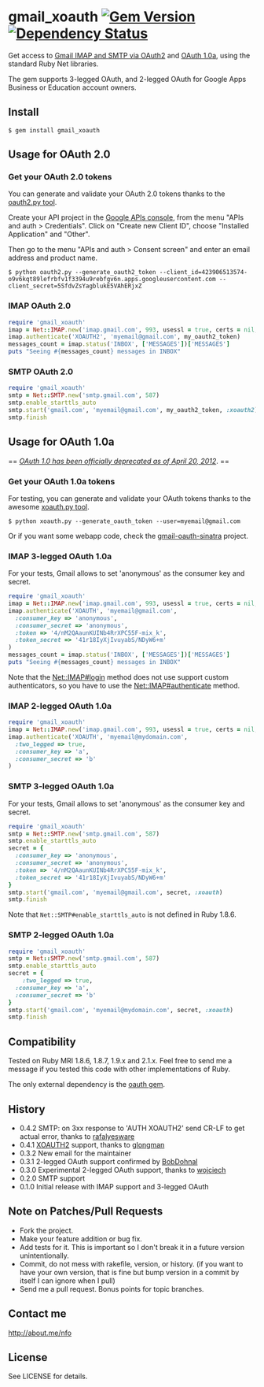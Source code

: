 # gmail_xoauth [![Gem Version](https://badge.fury.io/rb/gmail_xoauth.png)](http://badge.fury.io/rb/gmail_xoauth) [![Dependency Status](https://gemnasium.com/nfo/gmail_xoauth.png)](https://gemnasium.com/nfo/gmail_xoauth)

Get access to [Gmail IMAP and SMTP via OAuth2](https://developers.google.com/google-apps/gmail/xoauth2_protocol) and [OAuth 1.0a](https://developers.google.com/google-apps/gmail/oauth_protocol), using the standard Ruby Net libraries.

The gem supports 3-legged OAuth, and 2-legged OAuth for Google Apps Business or Education account owners.

## Install

    $ gem install gmail_xoauth

## Usage for OAuth 2.0

### Get your OAuth 2.0 tokens

You can generate and validate your OAuth 2.0 tokens thanks to the [oauth2.py tool](http://code.google.com/p/google-mail-oauth2-tools/wiki/OAuth2DotPyRunThrough).

Create your API project in the [Google APIs console](https://code.google.com/apis/console/), from the menu "APIs and auth > Credentials". Click on "Create new Client ID", choose "Installed Application" and "Other".

Then go to the menu "APIs and auth > Consent screen" and enter an email address and product name.

    $ python oauth2.py --generate_oauth2_token --client_id=423906513574-o9v6kqt89lefrbfv1f3394u9rebfgv6n.apps.googleusercontent.com --client_secret=5SfdvZsYagblukE5VAhERjxZ

### IMAP OAuth 2.0

```ruby
require 'gmail_xoauth'
imap = Net::IMAP.new('imap.gmail.com', 993, usessl = true, certs = nil, verify = false)
imap.authenticate('XOAUTH2', 'myemail@gmail.com', my_oauth2_token)
messages_count = imap.status('INBOX', ['MESSAGES'])['MESSAGES']
puts "Seeing #{messages_count} messages in INBOX"
```

### SMTP OAuth 2.0

```ruby
require 'gmail_xoauth'
smtp = Net::SMTP.new('smtp.gmail.com', 587)
smtp.enable_starttls_auto
smtp.start('gmail.com', 'myemail@gmail.com', my_oauth2_token, :xoauth2)
smtp.finish
```

## Usage for OAuth 1.0a

== *[OAuth 1.0 has been officially deprecated as of April 20, 2012](https://developers.google.com/google-apps/gmail/oauth_protocol)*. ==

### Get your OAuth 1.0a tokens

For testing, you can generate and validate your OAuth tokens thanks to the awesome [xoauth.py tool](http://code.google.com/p/google-mail-xoauth-tools/wiki/XoauthDotPyRunThrough).

    $ python xoauth.py --generate_oauth_token --user=myemail@gmail.com

Or if you want some webapp code, check the [gmail-oauth-sinatra](https://github.com/nfo/gmail-oauth-sinatra) project.

### IMAP 3-legged OAuth 1.0a

For your tests, Gmail allows to set 'anonymous' as the consumer key and secret.

```ruby
require 'gmail_xoauth'
imap = Net::IMAP.new('imap.gmail.com', 993, usessl = true, certs = nil, verify = false)
imap.authenticate('XOAUTH', 'myemail@gmail.com',
  :consumer_key => 'anonymous',
  :consumer_secret => 'anonymous',
  :token => '4/nM2QAaunKUINb4RrXPC55F-mix_k',
  :token_secret => '41r18IyXjIvuyabS/NDyW6+m'
)
messages_count = imap.status('INBOX', ['MESSAGES'])['MESSAGES']
puts "Seeing #{messages_count} messages in INBOX"
```

Note that the [Net::IMAP#login](http://www.ruby-doc.org/core/classes/Net/IMAP.html#M004191) method does not use support custom authenticators, so you have to use the [Net::IMAP#authenticate](http://www.ruby-doc.org/core/classes/Net/IMAP.html#M004190) method.

### IMAP 2-legged OAuth 1.0a

```ruby
require 'gmail_xoauth'
imap = Net::IMAP.new('imap.gmail.com', 993, usessl = true, certs = nil, verify = false)
imap.authenticate('XOAUTH', 'myemail@mydomain.com',
  :two_legged => true,
  :consumer_key => 'a',
  :consumer_secret => 'b'
)
```

### SMTP 3-legged OAuth 1.0a

For your tests, Gmail allows to set 'anonymous' as the consumer key and secret.

```ruby
require 'gmail_xoauth'
smtp = Net::SMTP.new('smtp.gmail.com', 587)
smtp.enable_starttls_auto
secret = {
  :consumer_key => 'anonymous',
  :consumer_secret => 'anonymous',
  :token => '4/nM2QAaunKUINb4RrXPC55F-mix_k',
  :token_secret => '41r18IyXjIvuyabS/NDyW6+m'
}
smtp.start('gmail.com', 'myemail@gmail.com', secret, :xoauth)
smtp.finish
```

Note that `Net::SMTP#enable_starttls_auto` is not defined in Ruby 1.8.6.

### SMTP 2-legged OAuth 1.0a

```ruby
require 'gmail_xoauth'
smtp = Net::SMTP.new('smtp.gmail.com', 587)
smtp.enable_starttls_auto
secret = {
	:two_legged => true,
  :consumer_key => 'a',
  :consumer_secret => 'b'
}
smtp.start('gmail.com', 'myemail@mydomain.com', secret, :xoauth)
smtp.finish
```

## Compatibility

Tested on Ruby MRI 1.8.6, 1.8.7, 1.9.x and 2.1.x. Feel free to send me a message if you tested this code with other implementations of Ruby.

The only external dependency is the [oauth gem](http://rubygems.org/gems/oauth).

## History

* 0.4.2 SMTP: on 3xx response to 'AUTH XOAUTH2' send CR-LF to get actual error, thanks to [rafalyesware](https://github.com/rafalyesware)
* 0.4.1 [XOAUTH2](https://developers.google.com/google-apps/gmail/xoauth2_protocol) support, thanks to [glongman](https://github.com/glongman)
* 0.3.2 New email for the maintainer
* 0.3.1 2-legged OAuth support confirmed by [BobDohnal](https://github.com/BobDohnal)
* 0.3.0 Experimental 2-legged OAuth support, thanks to [wojciech](https://github.com/wojciech)
* 0.2.0 SMTP support
* 0.1.0 Initial release with IMAP support and 3-legged OAuth

## Note on Patches/Pull Requests

* Fork the project.
* Make your feature addition or bug fix.
* Add tests for it. This is important so I don't break it in a
  future version unintentionally.
* Commit, do not mess with rakefile, version, or history.
  (if you want to have your own version, that is fine but bump version in a commit by itself I can ignore when I pull)
* Send me a pull request. Bonus points for topic branches.

## Contact me

http://about.me/nfo

## License

See LICENSE for details.
